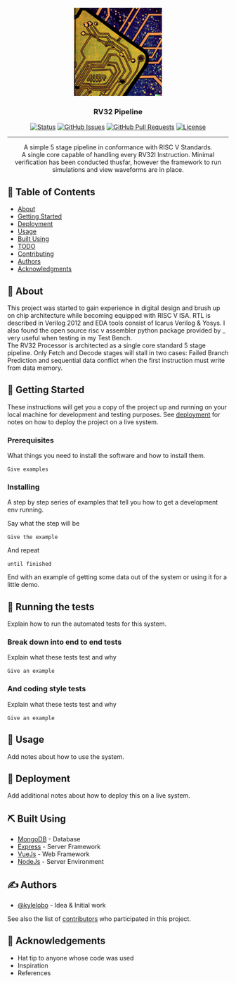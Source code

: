 <p align="center">
  <a href="" rel="noopener">
 <img width=200px height=200px src="docs/riscv pic.png" alt="Project logo"></a>
</p>

<h3 align="center">RV32 Pipeline</h3>

<div align="center">

  [![Status](https://img.shields.io/badge/status-active-success.svg)]() 
  [![GitHub Issues](https://img.shields.io/github/issues/kylelobo/The-Documentation-Compendium.svg)](https://github.com/sprsr/rv32_pipeline/issues)
  [![GitHub Pull Requests](https://img.shields.io/github/issues-pr/kylelobo/The-Documentation-Compendium.svg)](https://github.com/sprsr/rv32_pipeline/pulls)
  [![License](https://img.shields.io/badge/license-MIT-blue.svg)](/LICENSE)

</div>

---

<p align="center"> A simple 5 stage pipeline in conformance with RISC V Standards.  <br>
  A single core capable of handling every RV32I Instruction.  Minimal verification has been conducted thusfar, however the framework to run simulations and view waveforms are in place.
    <br> 
</p>

## 📝 Table of Contents
- [About](#about)
- [Getting Started](#getting_started)
- [Deployment](#deployment)
- [Usage](#usage)
- [Built Using](#built_using)
- [TODO](../TODO.md)
- [Contributing](../CONTRIBUTING.md)
- [Authors](#authors)
- [Acknowledgments](#acknowledgement)

## 🧐 About <a name = "about"></a>
This project was started to gain experience in digital design and brush up on chip architecture while becoming equipped with RISC V ISA.  RTL is described in Verilog 2012 and EDA tools consist of Icarus Verilog & Yosys. I also found the open source risc v assembler python package provided by _ very useful when testing in my Test Bench.  
The RV32 Processor is architected as a single core standard 5 stage pipeline.  Only Fetch and Decode stages will stall in two cases:  Failed Branch Prediction and sequential data conflict when the first instruction must write from data memory.  

## 🏁 Getting Started <a name = "getting_started"></a>
These instructions will get you a copy of the project up and running on your local machine for development and testing purposes. See [deployment](#deployment) for notes on how to deploy the project on a live system.

### Prerequisites
What things you need to install the software and how to install them.

```
Give examples
```

### Installing
A step by step series of examples that tell you how to get a development env running.

Say what the step will be

```
Give the example
```

And repeat

```
until finished
```

End with an example of getting some data out of the system or using it for a little demo.

## 🔧 Running the tests <a name = "tests"></a>
Explain how to run the automated tests for this system.

### Break down into end to end tests
Explain what these tests test and why

```
Give an example
```

### And coding style tests
Explain what these tests test and why

```
Give an example
```

## 🎈 Usage <a name="usage"></a>
Add notes about how to use the system.

## 🚀 Deployment <a name = "deployment"></a>
Add additional notes about how to deploy this on a live system.

## ⛏️ Built Using <a name = "built_using"></a>
- [MongoDB](https://www.mongodb.com/) - Database
- [Express](https://expressjs.com/) - Server Framework
- [VueJs](https://vuejs.org/) - Web Framework
- [NodeJs](https://nodejs.org/en/) - Server Environment

## ✍️ Authors <a name = "authors"></a>
- [@kylelobo](https://github.com/kylelobo) - Idea & Initial work

See also the list of [contributors](https://github.com/kylelobo/The-Documentation-Compendium/contributors) who participated in this project.

## 🎉 Acknowledgements <a name = "acknowledgement"></a>
- Hat tip to anyone whose code was used
- Inspiration
- References
